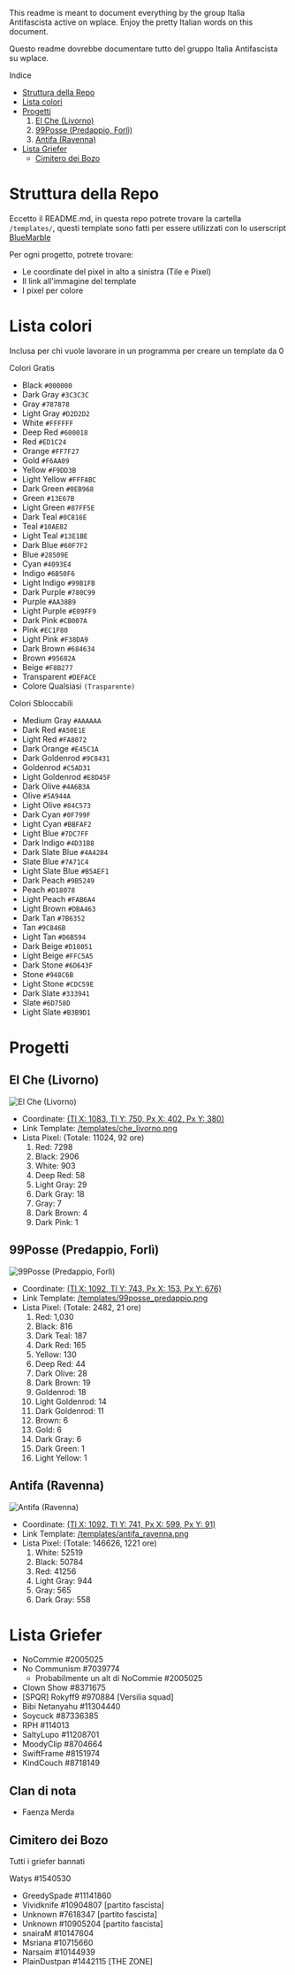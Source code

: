 This readme is meant to document everything by the group Italia Antifascista active on wplace. Enjoy the pretty Italian words on this document.

Questo readme dovrebbe documentare tutto del gruppo Italia Antifascista su wplace.

Indice
- [Struttura della Repo](#struttura-della-repo)
- [Lista colori](#lista-colori)
- [Progetti](#progetti)
  1. [El Che (Livorno)](#el-che-livorno)
  1. [99Posse (Predappio, Forlì)](99posse-predappio-forlì)
  1. [Antifa (Ravenna)](#antifa-ravenna)
- [Lista Griefer](#lista-griefer)
  - [Cimitero dei Bozo](#cimitero-dei-bozo) 

# Struttura della Repo
Eccetto il README.md, in questa repo potrete trovare la cartella `/templates/`, questi template sono fatti per essere utilizzati con lo userscript [BlueMarble](https://github.com/SwingTheVine/Wplace-BlueMarble)

Per ogni progetto, potrete trovare:
- Le coordinate del pixel in alto a sinistra (Tile e Pixel)
- Il link all'immagine del template
- I pixel per colore

# Lista colori
Inclusa per chi vuole lavorare in un programma per creare un template da 0

Colori Gratis
- Black `#000000`
- Dark Gray `#3C3C3C`
- Gray `#787878`
- Light Gray `#D2D2D2`
- White `#FFFFFF`
- Deep Red `#600018`
- Red `#ED1C24`
- Orange `#FF7F27`
- Gold `#F6AA09`
- Yellow `#F9DD3B`
- Light Yellow `#FFFABC`
- Dark Green `#0EB968`
- Green `#13E67B`
- Light Green `#87FF5E`
- Dark Teal `#0C816E`
- Teal `#10AE82`
- Light Teal `#13E1BE`
- Dark Blue `#60F7F2`
- Blue `#28509E`
- Cyan `#4093E4`
- Indigo `#6B50F6`
- Light Indigo `#99B1FB`
- Dark Purple `#780C99`
- Purple `#AA38B9`
- Light Purple​ `#E09FF9`
- Dark Pink `#CB007A`
- Pink `#EC1F80`
- Light Pink `#F38DA9`
- Dark Brown `#684634`
- Brown `#95682A`
- Beige `#F8B277`
- Transparent `#DEFACE`
- Colore Qualsiasi `(Trasparente)`

Colori Sbloccabili
- Medium Gray `#AAAAAA`
- Dark Red `#A50E1E`
- Light Red `#FA8072`
- Dark Orange `#E45C1A`
- Dark Goldenrod `#9C8431`
- Goldenrod `#C5AD31`
- Light Goldenrod `#E8D45F`
- Dark Olive `#4A6B3A`
- Olive `#5A944A`
- Light Olive `#84C573`
- Dark Cyan `#0F799F`
- Light Cyan `#BBFAF2`
- Light Blue `#7DC7FF`
- Dark Indigo `#4D31B8`
- Dark Slate Blue `#4A4284`
- Slate Blue `#7A71C4`
- Light Slate Blue `#B5AEF1`
- Dark Peach `#9B5249`
- Peach `#D18078`
- Light Peach `#FAB6A4`
- Light Brown `#DBA463`
- Dark Tan `#7B6352`
- Tan `#9C846B`
- Light Tan `#D6B594`
- Dark Beige `#D18051`
- Light Beige `#FFC5A5`
- Dark Stone `#6D643F`
- Stone `#948C6B`
- Light Stone `#CDC59E`
- Dark Slate `#333941`
- Slate `#6D758D`
- Light Slate `#B3B9D1`

# Progetti

## El Che (Livorno)
![El Che (Livorno)](/templates/che_livorno.png)

- Coordinate: [(Tl X: 1083, Tl Y: 750, Px X: 402, Px Y: 380)](https://wplace.live/?lat=43.27650168709436&lng=10.44184537177733&zoom=15.578050964265982)
- Link Template: [/templates/che_livorno.png](/templates/che_livorno.png)
- Lista Pixel: (Totale: 11024, 92 ore)
  1. Red: 7298
  1. Black: 2906
  1. White: 903
  1. Deep Red: 58
  1. Light Gray: 29
  1. Dark Gray: 18
  1. Gray: 7
  1. Dark Brown: 4
  1. Dark Pink: 1

## 99Posse (Predappio, Forlì)
![99Posse (Predappio, Forlì)](/templates/99posse_predappio.png)

- Coordinate: [(Tl X: 1092, Tl Y: 743, Px X: 153, Px Y: 676)](https://wplace.live/?lat=44.12841615759932&lng=11.980107090527323&zoom=17.5)
- Link Template: [/templates/99posse_predappio.png](/templates/99posse_predappio.png)
- Lista Pixel: (Totale: 2482, 21 ore)
  1. Red: 1,030
  1. Black: 816
  1. Dark Teal: 187
  1. Dark Red: 165
  1. Yellow: 130
  1. Deep Red: 44
  1. Dark Olive: 28
  1. Dark Brown: 19
  1. Goldenrod: 18
  1. Light Goldenrod: 14
  1. Dark Goldenrod: 11
  1. Brown: 6
  1. Gold: 6
  1. Dark Gray: 6
  1. Dark Green: 1
  1. Light Yellow: 1

## Antifa (Ravenna)
![Antifa (Ravenna)](/templates/antifa_ravenna.png)

- Coordinate: [(Tl X: 1092, Tl Y: 741, Px X: 599, Px Y: 91)](https://wplace.live/?lat=44.45367135765851&lng=12.058505528027341&zoom=17.164317610825215)
- Link Template: [/templates/antifa_ravenna.png](/templates/antifa_ravenna.png)
- Lista Pixel: (Totale: 146626, 1221 ore)
  1. White: 52519
  1. Black: 50784
  1. Red: 41256
  1. Light Gray: 944
  1. Gray: 565
  1. Dark Gray: 558

# Lista Griefer
- NoCommie #2005025
- No Communism #7039774
  * Probabilmente un alt di NoCommie #2005025
- Clown Show #8371675
- [SPQR] Rokyff9 #970884 [Versilia squad]
- Bibi Netanyahu #11304440
- Soycuck #87336385
- RPH #114013
- SaltyLupo #11208701
- MoodyClip #8704664 
- SwiftFrame #8151974 
- KindCouch #8718149 

## Clan di nota
- Faenza Merda

## Cimitero dei Bozo
Tutti i griefer bannati

Watys #1540530
- GreedySpade #11141860
- Vividknife #10904807 [partito fascista]
- Unknown #7618347 [partito fascista]
- Unknown #10905204 [partito fascista]
- snairaM #10147604
- Msriana #10715660
- Narsaim #10144939
- PlainDustpan #1442115 [THE ZONE]
